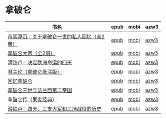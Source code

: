 # 拿破仑

| 书名 | epub | mobi | azw3 |
| --- | --- | --- | --- |
| [帝国浮沉：关于拿破仑一世的私人回忆（全2册）](http://ct.dalanmei.com/f/31084289-570302869-f68b23) | [epub](http://ct.dalanmei.com/f/31084289-570302869-f68b23) | [mobi](http://ct.dalanmei.com/f/31084289-570176199-033b73) | [azw3](http://ct.dalanmei.com/f/31084289-570372186-c3cdab) |
| [拿破仑大帝（全2册）](http://ct.dalanmei.com/f/31084289-572116140-7f913a) | [epub](http://ct.dalanmei.com/f/31084289-572116140-7f913a) | [mobi](http://ct.dalanmei.com/f/31084289-571677178-d91fae) | [azw3](http://ct.dalanmei.com/f/31084289-572157947-0c2138) |
| [滑铁卢：决定欧洲命运的四天](http://ct.dalanmei.com/f/31084289-572120581-c96527) | [epub](http://ct.dalanmei.com/f/31084289-572120581-c96527) | [mobi](http://ct.dalanmei.com/f/31084289-571640635-cb0dca) | [azw3](http://ct.dalanmei.com/f/31084289-572180958-9b0726) |
| [君主论（拿破仑批注版）](http://ct.dalanmei.com/f/31084289-572121115-bd47e5) | [epub](http://ct.dalanmei.com/f/31084289-572121115-bd47e5) | [mobi](http://ct.dalanmei.com/f/31084289-571638360-f27da7) | [azw3](http://ct.dalanmei.com/f/31084289-572182610-abde9e) |
| [回忆拿破仑](http://ct.dalanmei.com/f/31084289-571736578-5ca68a) | [epub](http://ct.dalanmei.com/f/31084289-571736578-5ca68a) | [mobi](http://ct.dalanmei.com/f/31084289-571606074-69b8b3) | [azw3](http://ct.dalanmei.com/f/31084289-571914963-a14831) |
| [拿破仑三世与法兰西第二帝国](http://ct.dalanmei.com/f/31084289-571773125-13f298) | [epub](http://ct.dalanmei.com/f/31084289-571773125-13f298) | [mobi](http://ct.dalanmei.com/f/31084289-571459103-40633a) | [azw3](http://ct.dalanmei.com/f/31084289-571918235-1669c7) |
| [拿破仑传（果麦经典）](http://ct.dalanmei.com/f/31084289-572122951-a72e5f) | [epub](http://ct.dalanmei.com/f/31084289-572122951-a72e5f) | [mobi](http://ct.dalanmei.com/f/31084289-571594856-dc3cb5) | [azw3](http://ct.dalanmei.com/f/31084289-571981665-c5cea7) |
| [滑铁卢：四天、三支大军和三场战役的历史](None) | [epub](None) | [mobi](None) | [azw3](None) |
